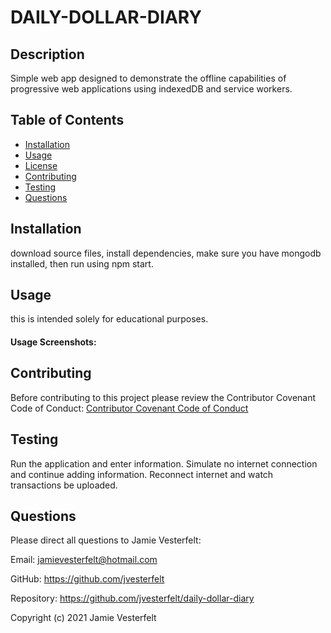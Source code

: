 
# DAILY-DOLLAR-DIARY
    
## Description
Simple web app designed to demonstrate the offline capabilities of progressive web applications using indexedDB and service workers.
    
## Table of Contents
* [Installation](#Installation)
* [Usage](#Usage)
* [License](#License)
* [Contributing](#Contributing)
* [Testing](#Testing)
* [Questions](#Questions)    
    
## Installation
download source files, install dependencies, make sure you have mongodb installed, then run using npm start.
    
## Usage
this is intended solely for educational purposes.
    
#### Usage Screenshots:

    

    
## Contributing
Before contributing to this project please review the Contributor Covenant Code of Conduct:
[Contributor Covenant Code of Conduct](https://www.contributor-covenant.org/version/2/0/code_of_conduct/code_of_conduct.md)
    
## Testing
Run the application and enter information. Simulate no internet connection and continue adding information. Reconnect internet and watch transactions be uploaded.
    
## Questions
    
Please direct all questions to Jamie Vesterfelt:
    
Email: jamievesterfelt@hotmail.com
    
GitHub: https://github.com/jvesterfelt
    
Repository: https://github.com/jvesterfelt/daily-dollar-diary

    
    
Copyright (c) 2021 Jamie Vesterfelt

